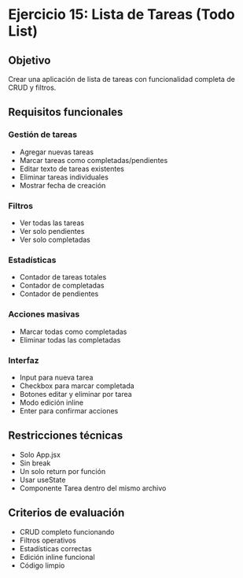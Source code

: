 # Ejercicio 15: Lista de Tareas (Todo List)

## Objetivo
Crear una aplicación de lista de tareas con funcionalidad completa de CRUD y filtros.

## Requisitos funcionales

### Gestión de tareas
- Agregar nuevas tareas
- Marcar tareas como completadas/pendientes
- Editar texto de tareas existentes
- Eliminar tareas individuales
- Mostrar fecha de creación

### Filtros
- Ver todas las tareas
- Ver solo pendientes
- Ver solo completadas

### Estadísticas
- Contador de tareas totales
- Contador de completadas
- Contador de pendientes

### Acciones masivas
- Marcar todas como completadas
- Eliminar todas las completadas

### Interfaz
- Input para nueva tarea
- Checkbox para marcar completada
- Botones editar y eliminar por tarea
- Modo edición inline
- Enter para confirmar acciones

## Restricciones técnicas
- Solo App.jsx
- Sin break
- Un solo return por función
- Usar useState
- Componente Tarea dentro del mismo archivo

## Criterios de evaluación
- CRUD completo funcionando
- Filtros operativos
- Estadísticas correctas
- Edición inline funcional
- Código limpio
